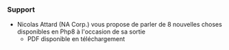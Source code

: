 ### Support
- Nicolas Attard (NA Corp.) vous propose de parler de 8 nouvelles choses disponibles en Php8 à l'occasion de sa sortie
   - PDF disponible en téléchargement